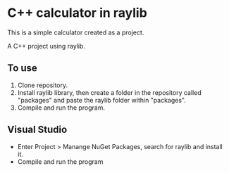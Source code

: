 # C++ calculator in raylib

This is a simple calculator created as a project.

A C++ project using raylib. 

## To use
1. Clone repository.
2. Install raylib library, then create a folder in the repository called "packages" and paste the raylib folder within "packages".
3. Compile and run the program.

## Visual Studio
- Enter Project > Manange NuGet Packages, search for raylib and install it.
- Compile and run the program
